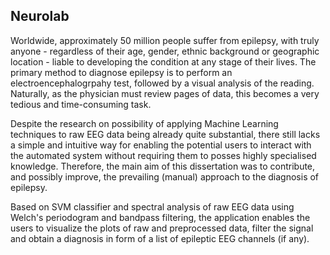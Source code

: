 ## Neurolab

Worldwide, approximately 50 million people suffer from epilepsy, with truly anyone - regardless of their age, gender, ethnic background or geographic location - liable to developing the condition at any stage of their lives. The primary method to diagnose epilepsy is to perform an electroencephalogrpahy test, followed by a visual analysis of the reading. Naturally, as the physician must review pages of data, this becomes a very tedious and time-consuming task. 

Despite the research on possibility of applying Machine Learning techniques to raw EEG data being already quite substantial, there still lacks a simple and intuitive way for enabling the potential users to interact with the automated system without requiring them to posses highly specialised knowledge. Therefore, the main aim of this dissertation was to contribute, and possibly improve, the prevailing (manual) approach to the diagnosis of epilepsy.

Based on SVM classifier and spectral analysis of raw EEG data using Welch's periodogram and bandpass filtering, the application enables the users to visualize the plots of raw and preprocessed data, filter the signal and obtain a diagnosis in form of a list of epileptic EEG channels (if any).
